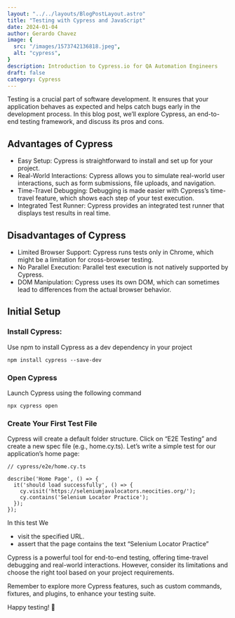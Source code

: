 ```yaml
---
layout: "../../layouts/BlogPostLayout.astro"
title: "Testing with Cypress and JavaScript"
date: 2024-01-04
author: Gerardo Chavez
image: {
  src: "/images/1573742136818.jpeg",
  alt: "cypress",
}
description: Introduction to Cypress.io for QA Automation Engineers
draft: false
category: Cypress
---
```


Testing is a crucial part of software development. It ensures that your application behaves as expected and helps catch bugs early in the development process. In this blog post, we’ll explore Cypress, an end-to-end testing framework, and discuss its pros and cons.

## Advantages of Cypress

- Easy Setup: Cypress is straightforward to install and set up for your project.
- Real-World Interactions: Cypress allows you to simulate real-world user interactions, such as form submissions, file uploads, and navigation.
- Time-Travel Debugging: Debugging is made easier with Cypress’s time-travel feature, which shows each step of your test execution.
- Integrated Test Runner: Cypress provides an integrated test runner that displays test results in real time.

## Disadvantages of Cypress

- Limited Browser Support: Cypress runs tests only in Chrome, which might be a limitation for cross-browser testing.
- No Parallel Execution: Parallel test execution is not natively supported by Cypress.
- DOM Manipulation: Cypress uses its own DOM, which can sometimes lead to differences from the actual browser behavior.

## Initial Setup


### Install Cypress:

Use npm to install Cypress as a dev dependency in your project

```
npm install cypress --save-dev

```
### Open Cypress

Launch Cypress using the following command

```
npx cypress open

```

### Create Your First Test File

Cypress will create a default folder structure. Click on “E2E Testing” and create a new spec file (e.g., home.cy.ts). Let’s write a simple test for our application’s home page:

```
// cypress/e2e/home.cy.ts

describe('Home Page', () => {
  it('should load successfully', () => {
    cy.visit('https://seleniumjavalocators.neocities.org/');
    cy.contains('Selenium Locator Practice');
  });
});

```
In this test We 

- visit the specified URL.
- assert that the page contains the text “Selenium Locator Practice”

Cypress is a powerful tool for end-to-end testing, offering time-travel debugging and real-world interactions. However, consider its limitations and choose the right tool based on your project requirements.

Remember to explore more Cypress features, such as custom commands, fixtures, and plugins, to enhance your testing suite.

Happy testing! 🚀